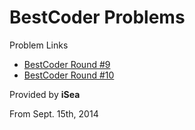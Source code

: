 BestCoder Problems
===========

Problem Links

* [BestCoder Round #9](http://acm.hdu.edu.cn/search.php?field=problem&key=BestCoder+Round+%239&source=1&searchmode=source)
* [BestCoder Round #10](http://acm.hdu.edu.cn/search.php?field=problem&key=BestCoder+Round+%2310&source=1&searchmode=source)

Provided by **iSea**

From Sept. 15th, 2014
